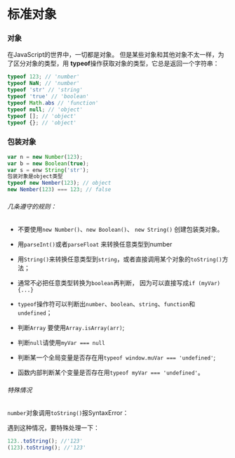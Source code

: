 # 标准对象

### 对象

在JavaScript的世界中，一切都是对象。
但是某些对象和其他对象不太一样，为了区分对象的类型，用 **typeof**操作获取对象的类型，它总是返回一个字符串：

```javascript
typeof 123; // 'number'
typeof NaN; // 'number'
typeof 'str' // 'string'
typeof 'true' // 'boolean'
typeof Math.abs // 'function'
typeof null; // 'object'
typeof []; // 'object'
typeof {}; // 'object'
```

### 包装对象

```javascript
var n = new Number(123);
var b = new Boolean(true);
var s = enw String('str');
包装对象是object类型
typeof new Nember(123); // object
new Nember(123) === 123; // false
```

###### 几条遵守的规则：

* 不要使用`new Number()`、`new Boolean()`、 `new String()` 创建包装类对象。

* 用`parseInt()`或者`parseFloat` 来转换任意类型到number

* 用`String()`来转换任意类型到`string`，或者直接调用某个对象的`toString()`方法；

* 通常不必把任意类型转换为`boolean`再判断， 因为可以直接写成`if (myVar){...}`

* `typeof`操作符可以判断出`number`、`boolean`、`string`、`function`和`undefined`；

* 判断`Array` 要使用`Array.isArray(arr)`;

* 判断`null`请使用`myVar === null`

* 判断某一个全局变量是否存在用`typeof window.muVar === 'undefined'`;

* 函数内部判断某个变量是否存在用`typeof myVar === 'undefined'`。

###### 特殊情况

 `number`对象调用`toString()`报SyntaxError：

  遇到这种情况，要特殊处理一下：

```javascript
123..toString(); //'123'
(123).toString(); //'123'
```






